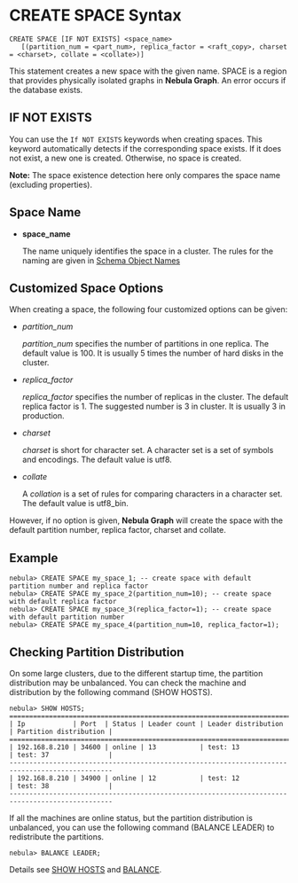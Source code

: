 # CREATE SPACE Syntax

```ngql
CREATE SPACE [IF NOT EXISTS] <space_name>
   [(partition_num = <part_num>, replica_factor = <raft_copy>, charset = <charset>, collate = <collate>)]
```

This statement creates a new space with the given name. SPACE is a region that provides physically isolated graphs in **Nebula Graph**. An error occurs if the database exists.

## IF NOT EXISTS

You can use the `If NOT EXISTS` keywords when creating spaces. This keyword automatically detects if the corresponding space exists. If it does not exist, a new one is created. Otherwise, no space is created.

**Note:** The space existence detection here only compares the space name (excluding properties).

## Space Name

* **space_name**

    The name uniquely identifies the space in a cluster. The rules for the naming are given in [Schema Object Names](../../3.language-structure/schema-object-names.md)

## Customized Space Options

When creating a space, the following four customized options can be given:

* _partition_num_

    _partition_num_ specifies the number of partitions in one replica. The default value is 100. It is usually 5 times the number of hard disks in the cluster.

* _replica_factor_

    _replica_factor_ specifies the number of replicas in the cluster. The default replica factor is 1. The suggested number is 3 in cluster. It is usually 3 in production.

* _charset_

    _charset_ is short for character set. A character set is a set of symbols and encodings. The default value is utf8.

* _collate_

    A _collation_ is a set of rules for comparing characters in a character set. The default value is utf8_bin.

However, if no option is given, **Nebula Graph** will create the space with the default partition number, replica factor, charset and collate.

## Example

```ngql
nebula> CREATE SPACE my_space_1; -- create space with default partition number and replica factor
nebula> CREATE SPACE my_space_2(partition_num=10); -- create space with default replica factor
nebula> CREATE SPACE my_space_3(replica_factor=1); -- create space with default partition number
nebula> CREATE SPACE my_space_4(partition_num=10, replica_factor=1);
```

## Checking Partition Distribution

On some large clusters, due to the different startup time, the partition distribution may be unbalanced. You can check the machine and distribution by the following command (SHOW HOSTS).

```ngql
nebula> SHOW HOSTS;
================================================================================================
| Ip            | Port  | Status | Leader count | Leader distribution | Partition distribution |
================================================================================================
| 192.168.8.210 | 34600 | online | 13           | test: 13            | test: 37               |
------------------------------------------------------------------------------------------------
| 192.168.8.210 | 34900 | online | 12           | test: 12            | test: 38               |
------------------------------------------------------------------------------------------------
```

If all the machines are online status, but the partition distribution is unbalanced, you can use the following command (BALANCE LEADER) to redistribute the partitions.

```ngql
nebula> BALANCE LEADER;
```

Details see [SHOW HOSTS](../3.utility-statements/show-statements/show-hosts-syntax.md) and [BALANCE](../../../3.build-develop-and-administration/5.storage-service-administration/storage-balance.md).
